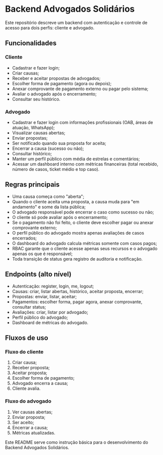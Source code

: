 # Backend Advogados Solidários

Este repositório descreve um backend com autenticação e controle de acesso para dois perfis: cliente e advogado.

## Funcionalidades

### Cliente
- Cadastrar e fazer login;
- Criar causas;
- Receber e aceitar propostas de advogados;
- Escolher forma de pagamento (agora ou depois);
- Anexar comprovante de pagamento externo ou pagar pelo sistema;
- Avaliar o advogado após o encerramento;
- Consultar seu histórico.

### Advogado
- Cadastrar e fazer login com informações profissionais (OAB, áreas de atuação, WhatsApp);
- Visualizar causas abertas;
- Enviar propostas;
- Ser notificado quando sua proposta for aceita;
- Encerrar a causa (sucesso ou não);
- Consultar histórico;
- Manter um perfil público com média de estrelas e comentários;
- Acessar um dashboard interno com métricas financeiras (total recebido, número de casos, ticket médio e top caso).

## Regras principais
- Uma causa começa como "aberta";
- Quando o cliente aceita uma proposta, a causa muda para "em andamento" e some da lista pública;
- O advogado responsável pode encerrar o caso como sucesso ou não;
- O cliente só pode avaliar após o encerramento;
- Se o pagamento não foi feito, o cliente deve escolher pagar ou anexar comprovante externo;
- O perfil público do advogado mostra apenas avaliações de casos encerrados;
- O dashboard do advogado calcula métricas somente com casos pagos;
- RBAC garante que o cliente acesse apenas seus recursos e o advogado apenas os que é responsável;
- Toda transição de status gera registro de auditoria e notificação.

## Endpoints (alto nível)
- Autenticação: register, login, me, logout;
- Causas: criar, listar abertas, histórico, aceitar proposta, encerrar;
- Propostas: enviar, listar, aceitar;
- Pagamentos: escolher forma, pagar agora, anexar comprovante, consultar status;
- Avaliações: criar, listar por advogado;
- Perfil público do advogado;
- Dashboard de métricas do advogado.

## Fluxos de uso

### Fluxo do cliente
1. Criar causa;
2. Receber proposta;
3. Aceitar proposta;
4. Escolher forma de pagamento;
5. Advogado encerra a causa;
6. Cliente avalia.

### Fluxo do advogado
1. Ver causas abertas;
2. Enviar proposta;
3. Ser aceito;
4. Encerrar a causa;
5. Métricas atualizadas.

Este README serve como instrução básica para o desenvolvimento do Backend Advogados Solidários.
